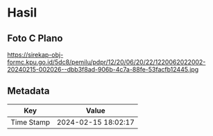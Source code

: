 # Hasil

## Foto C Plano

https://sirekap-obj-formc.kpu.go.id/5dc8/pemilu/pdpr/12/20/06/20/22/1220062022002-20240215-002026--dbb3f8ad-906b-4c7a-88fe-53facfb12445.jpg


## Metadata

| Key        | Value               |
| ---------- | ------------------- |
| Time Stamp | 2024-02-15 18:02:17 |



